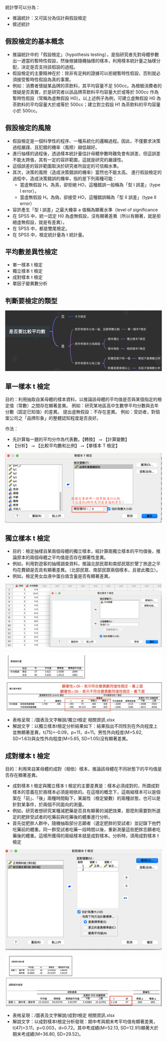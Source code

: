 統計學可以分為：
-   推論統計：又可區分為估計與假設檢定
-   敘述統計

## 假設檢定的基本概念
-   推論統計中的「假設檢定」（hypothesis testing），是指研究者先對母體參數出一適當的暫時性假設，然後根據隨機抽樣的樣本，利用樣本統計量之抽樣分配，決定是否支持該假設的過程。
-   假設檢定的主要精神在於：除非有足夠的證據可以拒絕暫時性假設，否則就必須接受暫時性假設為真的事實。
-   例如：消費者懷疑某品牌的茶飲料，其平均容量不足 500cc。為檢驗消費者的懷疑是否真實，於是研究者以該品牌茶飲料平均容量大於或等於 500cc 作為暫時性假設（常稱為虛無假設 H0）。以上述例子為例，可建立虛無假設 H0 為茶飲料的平均容量大於或等於 500cc；建立對立假設 H1 為茶飲料的平均容量小於 500cc。

## 假設檢定的風險

-   假設檢定是一個科學性的程序、一種系統化的邏輯過程。因此，不僅要求決策過程嚴謹、且犯錯的機率（風險）越低越好。
-   進行抽樣的過程後，透過樣本統計量估計母體參數時難免會有誤差，但這誤差不能太誇張，其有一定的容許範圍，這就是研究的嚴謹性。
-   這個誤差的容許範圍取決於研究者所設定的可信賴水準。
-   其次，決策的風險（造成決策錯誤的機率）當然也不能太高。﻿﻿ 進行假設檢定的過程中，造成決策錯誤的機率，指的是下列兩種可能：
    -   當虛無假設 H。為真，卻拒絕 HO，這種錯誤一般稱為「型 I 誤差」（type I error）。
    -   當虛無假設 H。為偽，卻接受 HO，這種錯誤稱為「型 II 誤差」（type II error）
-   容許產生「型 I 誤差」之最大機率 a 值稱為顯著水準（level of significance
-   在 SPSS 中，統一認定 H0 為虛無假設，沒有顯著差異（所以有顯著，就是拒絕虛無假設，就是有差異）。
-   在 SPSS 中，都是雙尾檢定。
-   在 SPSS 中，檢定統計量為 t 統計量。

## 平均數差異性檢定
-   單一樣本 t 檢定
-   獨立樣本 t 檢定
-   成對樣本 t 檢定
-   單因子變異數分析

## 判斷要檢定的類型

![upgit_20240511_1715422603.png](https://raw.githubusercontent.com/kcwc1029/obsidian-upgit-image/main/2024/05/upgit_20240511_1715422603.png)

## 單一樣本 t 檢定

目的：利用抽取自某母體的樣本資料，以推論該母體的平均值是否與某個指定的檢定值（常數）之間存在顯著差異。
例如：研究某地區高中生數學平均分數與去年分數（固定已知值）的差異。
提出虛無假設：不存在差異。
例如：受訪者，對個案公司之「品牌形象」的整體認知程度是否良好。

作法：
-   先計算每一題的平均分作為代表數。【轉換】 ⭢ 【計算變數】
-   【分析】 ⭢ 【比較平均數和比例】 ⭢【單樣本 T 檢定】

![upgit_20240511_1715420711.png](https://raw.githubusercontent.com/kcwc1029/obsidian-upgit-image/main/2024/05/upgit_20240511_1715420711.png)



## 獨立樣本 t 檢定

- 目的：檢定抽樣自某兩個母體的獨立樣本，經計算兩獨立樣本的平均值後，推論原本的兩個母體之平均值是否存在顯著性差異。
- 例如，利用對遊客的抽樣調查資料，推論北部民眾和南部民眾於墾丁旅遊之平均花費額是否具有顯著差異。（北部民眾、南部民眾兩個樣本，且彼此獨立）。
- 例如，檢定男女血液中蛋白值含量是否有顯著差異。

![upgit_20240511_1715435215.png](https://raw.githubusercontent.com/kcwc1029/obsidian-upgit-image/main/2024/05/upgit_20240511_1715435215.png)

![upgit_20240511_1715440248.png](https://raw.githubusercontent.com/kcwc1029/obsidian-upgit-image/main/2024/05/upgit_20240511_1715440248.png)

- 表格呈現：/圖表及文字解說/獨立t檢定 相關資訊.xlsx
- 解說文字：以獨立樣本t檢定分析結果如下：結果指出不同性別在外向程度上並無顯著差異，t(75)=-0.09，p=11，d=11。男性外向程度(M=5.62, SD=1.63)與女性外向程度(M=5.65, SD=1.05)沒有顯著差異。


## 成對樣本 t 檢定

目的：利用來自某母體的成對（相依）樣本，推論該母體在不同狀態下的平均值是否存在顯著差異。

-   成對樣本 t 檢定與獨立樣本 t 檢定的主要差異是：樣本必須成對的，所謂成對樣本的意義在於兩樣本必須是相依的。在這樣的概念下，這兩組樣本可以是個案在「前」、「後」兩種時間點下，某屬性（檢定變數）的兩種狀態，也可以是針對某事件，於兩個不同面向的測量。
-   例如，研究者想研究某種減肥藥是否具有顯著的減肥效果，那麼則需要對所選定的肥胖受試者的吃藥前與吃藥後的體重進行分析。
-   首先從肥胖人群中，隨機抽取部分志願者（選定肥胖的受試者）並記錄下他們吃藥前的體重。同一群受試者吃藥一段時間以後，重新測量這些肥胖志願者吃藥後的體重。這樣所獲得的兩組樣本就是成對樣本。分析時，須用成對樣本 t 檢定

![upgit_20240511_1715423473.png](https://raw.githubusercontent.com/kcwc1029/obsidian-upgit-image/main/2024/05/upgit_20240511_1715423473.png)


![upgit_20240511_1715441082.png](https://raw.githubusercontent.com/kcwc1029/obsidian-upgit-image/main/2024/05/upgit_20240511_1715441082.png)

- 表格呈現：/圖表及文字解說/成對t檢定 相關資訊.xlsx
- 解說文字：以成對樣本t檢定分析發現：期中考與期末考平均值有顯著差異，t(47)=3.11，p=0.003，d=0.72。其中考成績(M=52.13, SD=12.91)顯著大於期末考成績(M=36.80, SD=29.52)。

